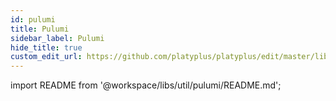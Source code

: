 ```yaml
---
id: pulumi
title: Pulumi
sidebar_label: Pulumi
hide_title: true
custom_edit_url: https://github.com/platyplus/platyplus/edit/master/libs/util/pulumi/README.md
---
```


import README from '@workspace/libs/util/pulumi/README.md';

<README />
